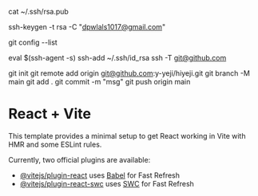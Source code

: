 cat ~/.ssh/rsa.pub

ssh-keygen -t rsa -C "dpwlals1017@gmail.com"

git config --list

eval $(ssh-agent -s)
ssh-add ~/.ssh/id_rsa
ssh -T git@github.com

git init
git remote add origin git@github.com:y-yeji/hiyeji.git
git branch -M main
git add .
git commit -m "msg"
git push origin main

# React + Vite

This template provides a minimal setup to get React working in Vite with HMR and some ESLint rules.

Currently, two official plugins are available:

- [@vitejs/plugin-react](https://github.com/vitejs/vite-plugin-react/blob/main/packages/plugin-react/README.md) uses [Babel](https://babeljs.io/) for Fast Refresh
- [@vitejs/plugin-react-swc](https://github.com/vitejs/vite-plugin-react-swc) uses [SWC](https://swc.rs/) for Fast Refresh
